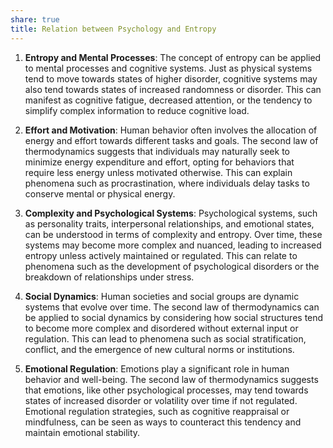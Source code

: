 ```yaml
---
share: true
title: Relation between Psychology and Entropy
---
```


1. **Entropy and Mental Processes**: The concept of entropy can be applied to mental processes and cognitive systems. Just as physical systems tend to move towards states of higher disorder, cognitive systems may also tend towards states of increased randomness or disorder. This can manifest as cognitive fatigue, decreased attention, or the tendency to simplify complex information to reduce cognitive load.

2. **Effort and Motivation**: Human behavior often involves the allocation of energy and effort towards different tasks and goals. The second law of thermodynamics suggests that individuals may naturally seek to minimize energy expenditure and effort, opting for behaviors that require less energy unless motivated otherwise. This can explain phenomena such as procrastination, where individuals delay tasks to conserve mental or physical energy.

3. **Complexity and Psychological Systems**: Psychological systems, such as personality traits, interpersonal relationships, and emotional states, can be understood in terms of complexity and entropy. Over time, these systems may become more complex and nuanced, leading to increased entropy unless actively maintained or regulated. This can relate to phenomena such as the development of psychological disorders or the breakdown of relationships under stress.

4. **Social Dynamics**: Human societies and social groups are dynamic systems that evolve over time. The second law of thermodynamics can be applied to social dynamics by considering how social structures tend to become more complex and disordered without external input or regulation. This can lead to phenomena such as social stratification, conflict, and the emergence of new cultural norms or institutions.

5. **Emotional Regulation**: Emotions play a significant role in human behavior and well-being. The second law of thermodynamics suggests that emotions, like other psychological processes, may tend towards states of increased disorder or volatility over time if not regulated. Emotional regulation strategies, such as cognitive reappraisal or mindfulness, can be seen as ways to counteract this tendency and maintain emotional stability.
